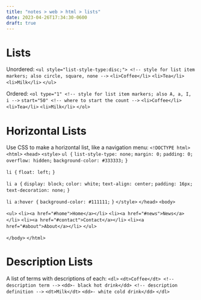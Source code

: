 ```yaml
---
title: "notes > web > html > lists"
date: 2023-04-26T17:34:30-0600
draft: true
---
```

# Lists
Unordered:
`<ul style="list-style-type:disc;"> <!-- style for list item markers; also circle, square, none -->`
`<li>Coffee</li>`
`<li>Tea</li>`
`<li>Milk</li>`
`</ul>`

Ordered:
`<ol type="1" <!-- style for list item markers; also A, a, I, i -->`
`start="50" <!-- where to start the count -->`
`<li>Coffee</li>`
`<li>Tea</li>`
`<li>Milk</li>`
`</ol>`

# Horizontal Lists
Use CSS to make a horizontal list, like a navigation menu:
`<!DOCTYPE html>`
`<html>`
`<head>`
`<style>`
`ul {`
`list-style-type: none;`
`margin: 0;`
`padding: 0;`
`overflow: hidden;`
`background-color: #333333;`
`}`

`li {`
`float: left;`
`}`

`li a {`
`display: block;`
`color: white;`
`text-align: center;`
`padding: 16px;`
`text-decoration: none;`
`}`

`li a:hover {`
`background-color: #111111;`
`}`
`</style>`
`</head>`
`<body>`

`<ul>`
`<li><a href="#home">Home</a></li>`
`<li><a href="#news">News</a></li>`
`<li><a href="#contact">Contact</a></li>`
`<li><a href="#about">About</a></li>`
`</ul>`

`</body>`
`</html>`


# Description Lists
A list of terms with descriptions of each:
`<dl>`
`<dt>Coffee</dt> <!-- description term -->`
`<dd>- black hot drink</dd> <!-- description definition -->`
`<dt>Milk</dt>`
`<dd>- white cold drink</dd>`
`</dl>`